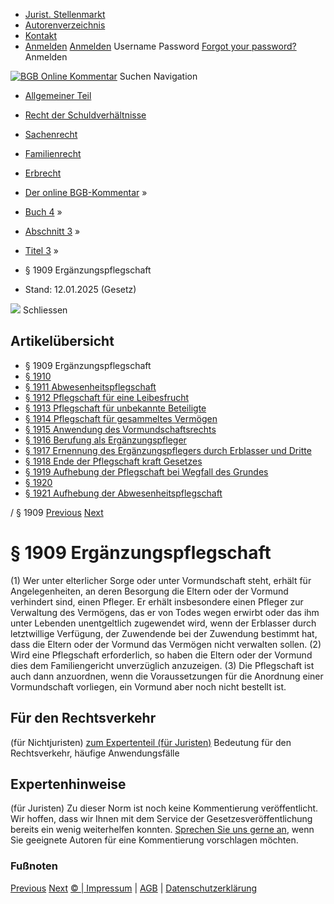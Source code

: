   * [Jurist. Stellenmarkt](https://bgb.kommentar.de/Buch-4/Abschnitt-3/Titel-3/</job-board> "Jurist. Stellenmarkt")
  * [Autorenverzeichnis](https://bgb.kommentar.de/Buch-4/Abschnitt-3/Titel-3/</Autorenverzeichnis> "Autorenverzeichnis")
  * [Kontakt](https://bgb.kommentar.de/Buch-4/Abschnitt-3/Titel-3/</Kontakt>)
  * [Anmelden](https://bgb.kommentar.de/Buch-4/Abschnitt-3/Titel-3/<#login> "show login form") [Anmelden](https://bgb.kommentar.de/Buch-4/Abschnitt-3/Titel-3/<#> "hide login form") Username Password
[Forgot your password?](https://bgb.kommentar.de/Buch-4/Abschnitt-3/Titel-3/</user/forgotpassword>) Anmelden 


[![BGB Online Kommentar](https://bgb.kommentar.de/extension/bgb/design/bgb/images/logo.png)](https://bgb.kommentar.de/Buch-4/Abschnitt-3/Titel-3/</> "BGB Online Kommentar")
Suchen
Navigation
  * [Allgemeiner Teil](https://bgb.kommentar.de/Buch-4/Abschnitt-3/Titel-3/</Buch-1>)
  * [Recht der Schuldverhältnisse](https://bgb.kommentar.de/Buch-4/Abschnitt-3/Titel-3/</Buch-2>)
  * [Sachenrecht](https://bgb.kommentar.de/Buch-4/Abschnitt-3/Titel-3/</Buch-3>)
  * [Familienrecht](https://bgb.kommentar.de/Buch-4/Abschnitt-3/Titel-3/</Buch-4>)
  * [Erbrecht](https://bgb.kommentar.de/Buch-4/Abschnitt-3/Titel-3/</Buch-5>)


  * [Der online BGB-Kommentar](https://bgb.kommentar.de/Buch-4/Abschnitt-3/Titel-3/</>) »
  * [Buch 4](https://bgb.kommentar.de/Buch-4/Abschnitt-3/Titel-3/</Buch-4>) »
  * [Abschnitt 3](https://bgb.kommentar.de/Buch-4/Abschnitt-3/Titel-3/</Buch-4/Abschnitt-3>) »
  * [Titel 3](https://bgb.kommentar.de/Buch-4/Abschnitt-3/Titel-3/</Buch-4/Abschnitt-3/Titel-3>) »
  * § 1909 Ergänzungspflegschaft 
  * Stand: 12.01.2025 (Gesetz) 


![](https://vg01.met.vgwort.de/na/1c9909529ead4f509072c06d9081a7d5)
Schliessen 
## Artikelübersicht
  * § 1909 Ergänzungspflegschaft 
  * [ § 1910 ](https://bgb.kommentar.de/Buch-4/Abschnitt-3/Titel-3/</Buch-4/Abschnitt-3/Titel-3/node_2330>)
  * [ § 1911 Abwesenheitspflegschaft ](https://bgb.kommentar.de/Buch-4/Abschnitt-3/Titel-3/</Buch-4/Abschnitt-3/Titel-3/Abwesenheitspflegschaft>)
  * [ § 1912 Pflegschaft für eine Leibesfrucht ](https://bgb.kommentar.de/Buch-4/Abschnitt-3/Titel-3/</Buch-4/Abschnitt-3/Titel-3/Pflegschaft-fuer-eine-Leibesfrucht>)
  * [ § 1913 Pflegschaft für unbekannte Beteiligte ](https://bgb.kommentar.de/Buch-4/Abschnitt-3/Titel-3/</Buch-4/Abschnitt-3/Titel-3/Pflegschaft-fuer-unbekannte-Beteiligte>)
  * [ § 1914 Pflegschaft für gesammeltes Vermögen ](https://bgb.kommentar.de/Buch-4/Abschnitt-3/Titel-3/</Buch-4/Abschnitt-3/Titel-3/Pflegschaft-fuer-gesammeltes-Vermoegen>)
  * [ § 1915 Anwendung des Vormundschaftsrechts ](https://bgb.kommentar.de/Buch-4/Abschnitt-3/Titel-3/</Buch-4/Abschnitt-3/Titel-3/Anwendung-des-Vormundschaftsrechts>)
  * [ § 1916 Berufung als Ergänzungspfleger ](https://bgb.kommentar.de/Buch-4/Abschnitt-3/Titel-3/</Buch-4/Abschnitt-3/Titel-3/Berufung-als-Ergaenzungspfleger>)
  * [ § 1917 Ernennung des Ergänzungspflegers durch Erblasser und Dritte ](https://bgb.kommentar.de/Buch-4/Abschnitt-3/Titel-3/</Buch-4/Abschnitt-3/Titel-3/Ernennung-des-Ergaenzungspflegers-durch-Erblasser-und-Dritte>)
  * [ § 1918 Ende der Pflegschaft kraft Gesetzes ](https://bgb.kommentar.de/Buch-4/Abschnitt-3/Titel-3/</Buch-4/Abschnitt-3/Titel-3/Ende-der-Pflegschaft-kraft-Gesetzes>)
  * [ § 1919 Aufhebung der Pflegschaft bei Wegfall des Grundes ](https://bgb.kommentar.de/Buch-4/Abschnitt-3/Titel-3/</Buch-4/Abschnitt-3/Titel-3/Aufhebung-der-Pflegschaft-bei-Wegfall-des-Grundes>)
  * [ § 1920 ](https://bgb.kommentar.de/Buch-4/Abschnitt-3/Titel-3/</Buch-4/Abschnitt-3/Titel-3/node_2340>)
  * [ § 1921 Aufhebung der Abwesenheitspflegschaft ](https://bgb.kommentar.de/Buch-4/Abschnitt-3/Titel-3/</Buch-4/Abschnitt-3/Titel-3/Aufhebung-der-Abwesenheitspflegschaft>)


/ § 1909 
[Previous](https://bgb.kommentar.de/Buch-4/Abschnitt-3/Titel-3/</Buch-4/Abschnitt-3/Titel-2/node_2327> "§ 1908k ") [Next](https://bgb.kommentar.de/Buch-4/Abschnitt-3/Titel-3/</Buch-4/Abschnitt-3/Titel-3/node_2330> "§ 1910 ")
# § 1909 Ergänzungspflegschaft
(1) Wer unter elterlicher Sorge oder unter Vormundschaft steht, erhält für Angelegenheiten, an deren Besorgung die Eltern oder der Vormund verhindert sind, einen Pfleger. Er erhält insbesondere einen Pfleger zur Verwaltung des Vermögens, das er von Todes wegen erwirbt oder das ihm unter Lebenden unentgeltlich zugewendet wird, wenn der Erblasser durch letztwillige Verfügung, der Zuwendende bei der Zuwendung bestimmt hat, dass die Eltern oder der Vormund das Vermögen nicht verwalten sollen.
(2) Wird eine Pflegschaft erforderlich, so haben die Eltern oder der Vormund dies dem Familiengericht unverzüglich anzuzeigen.
(3) Die Pflegschaft ist auch dann anzuordnen, wenn die Voraussetzungen für die Anordnung einer Vormundschaft vorliegen, ein Vormund aber noch nicht bestellt ist.
## Für den Rechtsverkehr 
(für Nichtjuristen)
[zum Expertenteil (für Juristen)](https://bgb.kommentar.de/Buch-4/Abschnitt-3/Titel-3/<#expertenhinweise>)
Bedeutung für den Rechtsverkehr, häufige Anwendungsfälle
## Expertenhinweise
(für Juristen)
Zu dieser Norm ist noch keine Kommentierung veröffentlicht. Wir hoffen, dass wir Ihnen mit dem Service der Gesetzesveröffentlichung bereits ein wenig weiterhelfen konnten. [Sprechen Sie uns gerne an](https://bgb.kommentar.de/Buch-4/Abschnitt-3/Titel-3/</Kontakt>), wenn Sie geeignete Autoren für eine Kommentierung vorschlagen möchten. 
### Fußnoten
[Previous](https://bgb.kommentar.de/Buch-4/Abschnitt-3/Titel-3/</Buch-4/Abschnitt-3/Titel-2/node_2327> "§ 1908k ") [Next](https://bgb.kommentar.de/Buch-4/Abschnitt-3/Titel-3/</Buch-4/Abschnitt-3/Titel-3/node_2330> "§ 1910 ")
[© | Impressum](https://bgb.kommentar.de/Buch-4/Abschnitt-3/Titel-3/</Kontakt>) | [AGB](https://bgb.kommentar.de/Buch-4/Abschnitt-3/Titel-3/</AGB>) | [Datenschutzerklärung](https://bgb.kommentar.de/Buch-4/Abschnitt-3/Titel-3/</Datenschutzerklaerung-fuer-Leser>)
